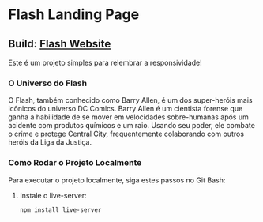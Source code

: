 # Flash Landing Page

## Build: [Flash Website](https://wesley-moraes.github.io/landingPage-Flash/)

Este é um projeto simples para relembrar a responsividade!

### O Universo do Flash

O Flash, também conhecido como Barry Allen, é um dos super-heróis mais icônicos do universo DC Comics. Barry Allen é um cientista forense que ganha a habilidade de se mover em velocidades sobre-humanas após um acidente com produtos químicos e um raio. Usando seu poder, ele combate o crime e protege Central City, frequentemente colaborando com outros heróis da Liga da Justiça.

### Como Rodar o Projeto Localmente

Para executar o projeto localmente, siga estes passos no Git Bash:

1. Instale o live-server:
   ```bash
   npm install live-server

